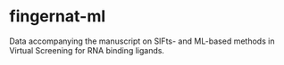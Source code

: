 # fingernat-ml
Data accompanying the manuscript on SIFts- and ML-based methods in Virtual Screening for RNA binding ligands.
